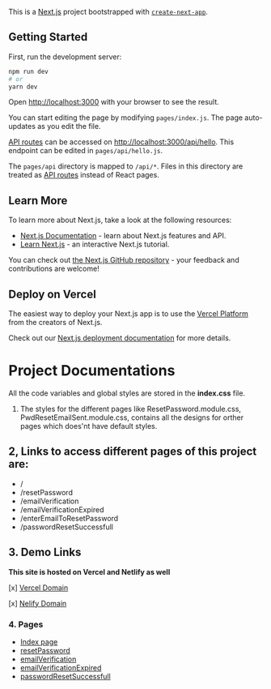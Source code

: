 This is a [Next.js](https://nextjs.org/) project bootstrapped with [`create-next-app`](https://github.com/vercel/next.js/tree/canary/packages/create-next-app).

## Getting Started

First, run the development server:

```bash
npm run dev
# or
yarn dev
```

Open [http://localhost:3000](http://localhost:3000) with your browser to see the result.

You can start editing the page by modifying `pages/index.js`. The page auto-updates as you edit the file.

[API routes](https://nextjs.org/docs/api-routes/introduction) can be accessed on [http://localhost:3000/api/hello](http://localhost:3000/api/hello). This endpoint can be edited in `pages/api/hello.js`.

The `pages/api` directory is mapped to `/api/*`. Files in this directory are treated as [API routes](https://nextjs.org/docs/api-routes/introduction) instead of React pages.

## Learn More

To learn more about Next.js, take a look at the following resources:

- [Next.js Documentation](https://nextjs.org/docs) - learn about Next.js features and API.
- [Learn Next.js](https://nextjs.org/learn) - an interactive Next.js tutorial.

You can check out [the Next.js GitHub repository](https://github.com/vercel/next.js/) - your feedback and contributions are welcome!

## Deploy on Vercel

The easiest way to deploy your Next.js app is to use the [Vercel Platform](https://vercel.com/new?utm_medium=default-template&filter=next.js&utm_source=create-next-app&utm_campaign=create-next-app-readme) from the creators of Next.js.

Check out our [Next.js deployment documentation](https://nextjs.org/docs/deployment) for more details.

# Project Documentations

All the code variables and global styles are stored in the **index.css** file.

1. The styles for the different pages like ResetPassword.module.css, PwdResetEmailSent.module.css, contains all the designs for orther pages which does'nt have default styles. 

##  2, Links to access different pages of this project are:
- /
- /resetPassword
- /emailVerification
- /emailVerificationExpired
- /enterEmailToResetPassword
- /passwordResetSuccessfull

## 3. Demo Links
__This site is hosted on Vercel and Netlify as well__

[x] [Vercel Domain](https://cititaskerr.vercel.app)

[x] [Nelify Domain](https://cititasker.netlify.app)

### 4. Pages
- [Index page](https://cititasker.netlify.app/)
- [resetPassword](https://cititasker.netlify.app/resetpassword)
- [emailVerification](https://cititasker.netlify.app/emailVerification)
- [emailVerificationExpired](https://cititasker.netlify.app/enterEmailToResetPassword/)
- [passwordResetSuccessfull](https://cititasker.netlify.app/passwordResetSuccessfull)

